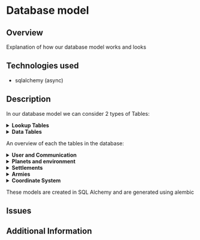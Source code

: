 # Database model

## Overview
Explanation of how our database model works and looks

## Technologies used
- sqlalchemy (async)

## Description
In our database model we can consider 2 types of Tables:

<details>
<summary><strong>Lookup Tables</strong></summary>
<p>
These type of tables can be filled by developers.
These tables are only supposed to be altered during development by the game and 
<br/> not because of the actions of a user. In our project we use such tables to add new types of troops, building, etc.
</p>
</details>
<details>
<summary><strong>Data Tables</strong></summary>
<p>
These tables can be used to store information about the game and can be altered by user interactions
</p>
</details>

An overview of each the tables in the database:

<details>
<summary><strong>User and Communication</strong></summary>
<p>

|      Table      | Type | Purpose                                                                                                                                                  |
|:---------------:|:----:|:---------------------------------------------------------------------------------------------------------------------------------------------------------|
|      User       | Data | Store data of a users account                                                                                                                            |
|    Alliance     | Data | Store the alliances                                                                                                                                      |
|     Message     | Data | Store the messages                                                                                                                                       |
|  MessageBoard   | Data | Each message corresponds to a message board<br/> This table makes it possible to request sequences <br/>of messages from an alliance or between players. |
|    FriendsOf    | Data | Store which users are friends with each other                                                                                                            |
|  FriendRequest  | Data | Stores which users have pending friend requests                                                                                                          |
| AllianceRequest | Data | Stores which users have pending alliance requests to join an alliance (needs to be accepted by someone in the alliance)                                  |

</p>
</details>


<details>
<summary><strong>Planets and environment</strong></summary>
<p>

|      Table       |  Type  | Purpose                                                                     |
|:----------------:|:------:|:----------------------------------------------------------------------------|
|   SpaceRegion    |  Data  | Stores the regions in space                                                 |     
|      Planet      |  Data  | Stores the planets in the game                                              |     
|    PlanetType    | Lookup | Stores which types of planets are in the game <br/>(each planet has a type) |     
|   PlanetRegion   |  Data  | Stores the region corresponding to a planet                                 |     
| PlanetRegionType | Lookup | Store all the types a region can be                                         |     


</p>
</details>

<details>
<summary><strong>Settlements</strong></summary>
<p>

|           Table            |  Type   | Purpose                                                                                                                                                  |
|:--------------------------:|:-------:|:---------------------------------------------------------------------------------------------------------------------------------------------------------|
|            City            |  Data   | Stores information about a city that is in a region on a planet                                                                                          |                                                                                                                                                  |     
|      BuildingInstance      |  Data   | Stores which buildings a city has                                                                                                                        |     
|        BuildingType        | Lookup  | Stores the types of buildings that can exist (This table is the parent of an ISA/polymorphic relation)                                                   |   
|        BarracksType        | Lookup  | Stores which types of barracks exist (This table is a child of an ISA/polymorphic relation with BuildingType)                                            |
|          WallType          | Lookup  | Stores which types of walls exist (This table is a child of an ISA/polymorphic relation with BuildingType)                                               |   
|         TowerType          | Lookup  | Stores which types of towers exist (This table is a child of an ISA/polymorphic relation with BuildingType)                                              |   
|         HouseType          | Lookup  | Stores which types of houses exist (This table is a child of an ISA/polymorphic relation with BuildingType)                                              |   
| ProductionBuildingTypeType | Lookup  | Stores which types of production buildings exist (This table is a child of an ISA/polymorphic relation with BuildingType)                                |   
|     ProducesResources      | Lookup  | Stores which resources a production building produces                                                                                                    |   
|        ResourceType        | Lookup  | Types of resources that are in the game                                                                                                                  |  
|        UpgradeCost         | Lookup  | Stores the cost to upgrade certain buildings                                                                                                             |


</p>
</details>

<details>
<summary><strong>Armies</strong></summary>
<p>

|     Table      |  Type  | Purpose                                                                                                                                                              |
|:--------------:|:------:|:---------------------------------------------------------------------------------------------------------------------------------------------------------------------|
| TrainingQueue  |  Data  | One entry stores the training data of 1 Entry in a trainingQueue,<br/>The table keeps track of which units need to be trained and in which order                     |  
|   TroopType    | Lookup | Types of troops that are in the game                                                                                                                                 |
| TroopTypeCost  | Lookup | Stores which resources and how much of them it costs to train a unit                                                                                                 |
|      Army      |  Data  | Stores data about an army                                                                                                                                            |
| ArmyConsistsOf |  Data  | The relation indication which types of units are part of the army and in what quantities                                                                             |
|   TroopRank    |  Data  | Stores the rank of the unit for a specific user (if no entry, the rank is 1)                                                                                         |
| AttackOnArrive |  Data  | To attack users IDLE, we will store when a user attacks another user/city when he arrives at that position (This table is the parent of an ISA/polymorphic relation) |
|   AttackArmy   |  Data  | Stores which other army we might attack when our army arrives at its position  (This table is a child of an ISA/polymorphic relation with AttackArmy)                |
|   AttackCity   |  Data  | Stores which city we might attack when our army arrives at its position     (This table is a child of an ISA/polymorphic relation with AttackArmy)                   |
|   ArmyInCity   |  Data  | Stores the armies that are present inside a city                                                                                                                     |

</p>
</details>

<details>
<summary><strong>Coordinate System</strong></summary>
<p>
The coordinate system used in our game is stored in the database as double precision (x,y) coordinate with values ranging from 0 to 1. Cities and planets have coordinates.
</p>
</details>

These models are created in SQL Alchemy and are generated using alembic

## Issues


## Additional Information
